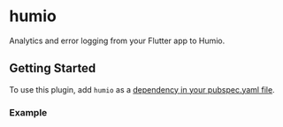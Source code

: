 # humio

Analytics and error logging from your Flutter app to Humio.

## Getting Started

To use this plugin, add `humio` as a [dependency in your pubspec.yaml file](https://flutter.dev/platform-plugins/).

### Example

